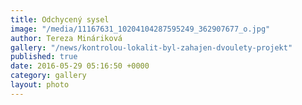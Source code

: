 ```yaml
---
title: Odchycený sysel
image: "/media/11167631_10204104287595249_362907677_o.jpg"
author: Tereza Mináriková
gallery: "/news/kontrolou-lokalit-byl-zahajen-dvoulety-projekt"
published: true
date: 2016-05-29 05:16:50 +0000
category: gallery
layout: photo
---
```


